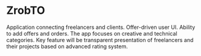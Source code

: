 # ZrobTO

Application connecting freelancers and clients. Offer-driven user UI. Ability to add offers and orders. The app focuses on creative and technical categories. Key feature will be transparent presentation of freelancers and their projects based on advanced rating system.
